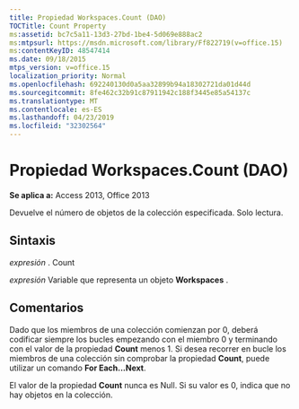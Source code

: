 ```yaml
---
title: Propiedad Workspaces.Count (DAO)
TOCTitle: Count Property
ms:assetid: bc7c5a11-13d3-27bd-1be4-5d069e888ac2
ms:mtpsurl: https://msdn.microsoft.com/library/Ff822719(v=office.15)
ms:contentKeyID: 48547414
ms.date: 09/18/2015
mtps_version: v=office.15
localization_priority: Normal
ms.openlocfilehash: 692240130d0a5aa32899b94a18302721da01d44d
ms.sourcegitcommit: 8fe462c32b91c87911942c188f3445e85a54137c
ms.translationtype: MT
ms.contentlocale: es-ES
ms.lasthandoff: 04/23/2019
ms.locfileid: "32302564"
---
```

# <a name="workspacescount-property-dao"></a>Propiedad Workspaces.Count (DAO)


**Se aplica a:** Access 2013, Office 2013

Devuelve el número de objetos de la colección especificada. Solo lectura.

## <a name="syntax"></a>Sintaxis

*expresión* . Count

*expresión* Variable que representa un objeto **Workspaces** .

## <a name="remarks"></a>Comentarios

Dado que los miembros de una colección comienzan por 0, deberá codificar siempre los bucles empezando con el miembro 0 y terminando con el valor de la propiedad **Count** menos 1. Si desea recorrer en bucle los miembros de una colección sin comprobar la propiedad **Count**, puede utilizar un comando **For Each...Next**.

El valor de la propiedad **Count** nunca es Null. Si su valor es 0, indica que no hay objetos en la colección.

